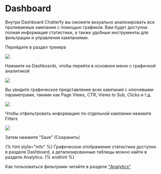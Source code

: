 # Dashboard

Внутри Dashboard Chatterfy вы сможете визуально анализировать все проливаемые кампании  с помощью графиков. Вам будет доступна полная информация статистики, а также удобные инструменты для фильтрации и управления кампаниями.

Перейдите в раздел трекера&#x20;

![](https://ajeuwbhvhr.cloudimg.io/colony-recorder.s3.amazonaws.com/files/2024-11-20/7288087b-d576-4975-82b9-3f63973cf803/user_cropped_screenshot.jpeg?tl_px=0,0\&br_px=1719,300\&force_format=jpeg\&q=100\&width=1120.0\&wat=1\&wat_opacity=1\&wat_gravity=northwest\&wat_url=https://colony-recorder.s3.amazonaws.com/images/watermarks/EAB308_standard.png\&wat_pad=479,6)

Нажмите на Dashboards, чтобы перейти в основное меню с графичной аналитикой

![](https://ajeuwbhvhr.cloudimg.io/colony-recorder.s3.amazonaws.com/files/2024-11-20/de81c84e-5533-4b66-9caf-59a2e09136d4/user_cropped_screenshot.jpeg?tl_px=0,0\&br_px=1719,961\&force_format=jpeg\&q=100\&width=1120.0\&wat=1\&wat_opacity=1\&wat_gravity=northwest\&wat_url=https://colony-recorder.s3.amazonaws.com/images/watermarks/EAB308_standard.png\&wat_pad=104,223)

Вы увидите графическое представление всех кампаний с ключевыми параметрами, такими как Page Views, CTR, Views to Sub, Clicks и т.д.

![](https://ajeuwbhvhr.cloudimg.io/colony-recorder.s3.amazonaws.com/files/2024-11-20/68e18f24-85f6-49cb-accc-ff0ca2262eee/user_cropped_screenshot.jpeg?tl_px=0,0\&br_px=1719,961\&force_format=jpeg\&q=100\&width=1120.0\&wat=1\&wat_opacity=1\&wat_gravity=northwest\&wat_url=https://colony-recorder.s3.amazonaws.com/images/watermarks/EAB308_standard.png\&wat_pad=465,177)

Чтобы отфильтровать информацию по отдельной кампании нажмите Filters&#x20;

![](https://ajeuwbhvhr.cloudimg.io/colony-recorder.s3.amazonaws.com/files/2024-11-20/a1cbc2dd-34ec-4d68-a222-bce7c53bc7f2/user_cropped_screenshot.jpeg?tl_px=0,30\&br_px=1719,991\&force_format=jpeg\&q=100\&width=1120.0\&wat=1\&wat_opacity=1\&wat_gravity=northwest\&wat_url=https://colony-recorder.s3.amazonaws.com/images/watermarks/EAB308_standard.png\&wat_pad=104,277)

Затем нажмите "Save" (Cохранить)

{% hint style="info" %}
Графическое отображение статистики доступно в разделе Dashboard, а детализированные таблицы можно найти в разделе Analytics.
{% endhint %}

Как пользоваться фильтрами читайте в разделе ["Analytics" ](analytics.md)
